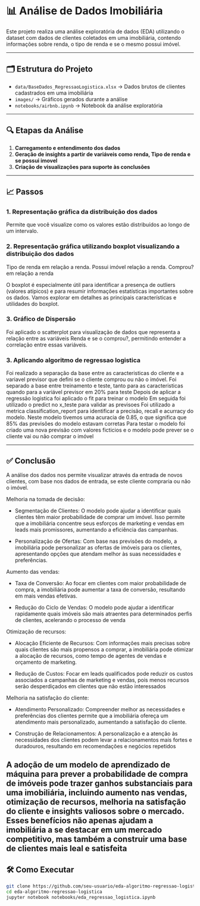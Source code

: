 # 📊 Análise de Dados Imobiliária

Este projeto realiza uma análise exploratória de dados (EDA) utilizando o dataset com dados de clientes coletados em uma imobiliária, contendo informações sobre renda, o tipo de renda e se o mesmo possui imóvel.

---

## 🗂️ Estrutura do Projeto

- `data/BaseDados_RegressaoLogistica.xlsx` → Dados brutos de clientes cadastrados em uma imobiliária
- `images/` → Gráficos gerados durante a análise
- `notebooks/airbnb.ipynb` → Notebook da análise exploratória

---

## 🔍 Etapas da Análise

1. **Carregamento e entendimento dos dados**
2. **Geração de insights a partir de variáveis como renda, Tipo de renda e se possui imovel**
3. **Criação de visualizações para suporte às conclusões**

---

## 📈 Passos

### 1. Representação gráfica da distribuição dos dados  
Permite que você visualize como os valores estão distribuídos ao longo de um intervalo.

### 2. Representação gráfica utilizando boxplot visualizando a distribuição dos dados  
 Tipo de renda em relação a renda.
 Possui imóvel relação a renda.
 Comprou? em relação a renda
 
 O boxplot é especialmente útil para identificar a presença de outliers (valores atípicos) e para resumir informações estatísticas importantes sobre os dados. Vamos explorar em detalhes as principais características e utilidades do boxplot.

### 3. Gráfico de Dispersão  
 Foi aplicado o scatterplot para visualização de dados que representa a relação entre as variáveis Renda e se o comprou?, permitindo entender a correlação entre essas variáveis.


### 3. Aplicando algoritmo de regressao logistica  
 Foi realizado a separação da base entre as caracteristicas do cliente e a variavel previsor que defini se o cliente comprou ou não o imóvel.
 Foi separado a base entre treinamento e teste, tanto para as caracteristicas quando para a variável previsor em 20% para teste
 Depois de aplicar a regressão logistica foi aplicado o fit para treinar o modelo
 Em seguida foi utilizado o predict no x_teste para validar as previsoes
 Foi utilizado a metrica classification_report para identificar a precisão, recall e acurracy do modelo. Neste modelo tivemos uma acuracia de 0.85, o que significa que 85% das previsões do modelo estavam corretas
 Para testar o modelo foi criado uma nova previsão com valores ficticios e o modelo pode prever se o cliente vai ou não comprar o imóvel

---

## ✅ Conclusão

A análise dos dados nos permite visualizar através da entrada de novos clientes, com base nos dados de entrada, se este cliente compraria ou não o imóvel.

Melhoria na tomada de decisão:
 - Segmentação de Clientes: O modelo pode ajudar a identificar quais clientes têm maior probabilidade de comprar um imóvel. Isso permite que a imobiliária concentre seus esforços de marketing e vendas em leads mais promissores, aumentando a eficiência das campanhas.

 - Personalização de Ofertas: Com base nas previsões do modelo, a imobiliária pode personalizar as ofertas de imóveis para os clientes, apresentando opções que atendam melhor às suas necessidades e preferências.

 Aumento das vendas:
  - Taxa de Conversão: Ao focar em clientes com maior probabilidade de compra, a imobiliária pode aumentar a taxa de conversão, resultando em mais vendas efetivas.

  - Redução do Ciclo de Vendas: O modelo pode ajudar a identificar rapidamente quais imóveis são mais atraentes para determinados perfis de clientes, acelerando o processo de venda

 Otimização de recursos:
  - Alocação Eficiente de Recursos: Com informações mais precisas sobre quais clientes são mais propensos a comprar, a imobiliária pode otimizar a alocação de recursos, como tempo de agentes de vendas e orçamento de marketing.

  - Redução de Custos: Focar em leads qualificados pode reduzir os custos associados a campanhas de marketing e vendas, pois menos recursos serão desperdiçados em clientes que não estão interessados

 Melhoria na satisfação do cliente:
  - Atendimento Personalizado: Compreender melhor as necessidades e preferências dos clientes permite que a imobiliária ofereça um atendimento mais personalizado, aumentando a satisfação do cliente.

  - Construção de Relacionamentos: A personalização e a atenção às necessidades dos clientes podem levar a relacionamentos mais fortes e duradouros, resultando em recomendações e negócios repetidos


A adoção de um modelo de aprendizado de máquina para prever a probabilidade de compra de imóveis pode trazer ganhos substanciais para uma imobiliária, incluindo aumento nas vendas, otimização de recursos, melhoria na satisfação do cliente e insights valiosos sobre o mercado. Esses benefícios não apenas ajudam a imobiliária a se destacar em um mercado competitivo, mas também a construir uma base de clientes mais leal e satisfeita
---

## 🛠️ Como Executar

```bash
git clone https://github.com/seu-usuario/eda-algoritmo-regressao-logistica.git
cd eda-algoritmo-regressao-logistica
jupyter notebook notebooks/eda_regressao_logistica.ipynb
